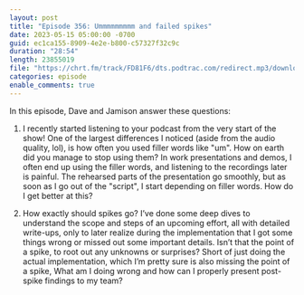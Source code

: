 ```yaml
---
layout: post
title: "Episode 356: Ummmmmmmmm and failed spikes"
date: 2023-05-15 05:00:00 -0700
guid: ec1ca155-8909-4e2e-b800-c57327f32c9c
duration: "28:54"
length: 23855019
file: "https://chrt.fm/track/FD81F6/dts.podtrac.com/redirect.mp3/download.softskills.audio/sse-356.mp3"
categories: episode
enable_comments: true
---
```


In this episode, Dave and Jamison answer these questions:

1. I recently started listening to your podcast from the very start of the show! One of the largest differences I noticed (aside from the audio quality, lol), is how often you used filler words like  "um". How on earth did you manage to stop using them? In work presentations and demos, I often end up using the filler words, and listening to the recordings later is painful. The rehearsed parts of the presentation go smoothly, but as soon as I go out of the "script", I start depending on filler words. How do I get better at this?

2. How exactly should spikes go? I’ve done some deep dives to understand the scope and steps of an upcoming effort, all with detailed write-ups, only to later realize during the implementation that I got some things wrong or missed out some important details. Isn’t that the point of a spike, to root out any unknowns or surprises? Short of just doing the actual implementation, which I’m pretty sure is also missing the point of a spike, What am I doing wrong and how can I properly present post-spike findings to my team?
